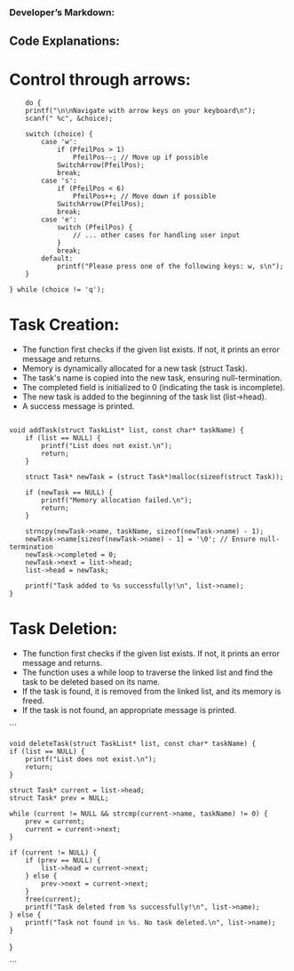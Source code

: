 ### Developer’s Markdown:

## Code Explanations: 

# Control through arrows: 

```
	do {
    printf("\n\nNavigate with arrow keys on your keyboard\n");
    scanf(" %c", &choice);

    switch (choice) {
        case 'w':
            if (PfeilPos > 1)
                PfeilPos--; // Move up if possible
            SwitchArrow(PfeilPos);
            break;
        case 's':
            if (PfeilPos < 6)
                PfeilPos++; // Move down if possible
            SwitchArrow(PfeilPos);
            break;
        case 'e':
            switch (PfeilPos) {
                // ... other cases for handling user input
            }
            break;
        default:
            printf("Please press one of the following keys: w, s\n");
    }

} while (choice != 'q');

```
# Task Creation: 
* The function first checks if the given list exists. If not, it prints an error message and returns.
* Memory is dynamically allocated for a new task (struct Task).
* The task's name is copied into the new task, ensuring null-termination.
* The completed field is initialized to 0 (indicating the task is incomplete).
* The new task is added to the beginning of the task list (list->head).
* A success message is printed.

```

void addTask(struct TaskList* list, const char* taskName) {
    if (list == NULL) {
        printf("List does not exist.\n");
        return;
    }

    struct Task* newTask = (struct Task*)malloc(sizeof(struct Task));

    if (newTask == NULL) {
        printf("Memory allocation failed.\n");
        return;
    }

    strncpy(newTask->name, taskName, sizeof(newTask->name) - 1);
    newTask->name[sizeof(newTask->name) - 1] = '\0'; // Ensure null-termination
    newTask->completed = 0;
    newTask->next = list->head;
    list->head = newTask;

    printf("Task added to %s successfully!\n", list->name);
}

```

# Task Deletion:
* The function first checks if the given list exists. If not, it prints an error message and returns.
* The function uses a while loop to traverse the linked list and find the task to be deleted based on its name.
* If the task is found, it is removed from the linked list, and its memory is freed.
* If the task is not found, an appropriate message is printed.

´´´

	void deleteTask(struct TaskList* list, const char* taskName) {
    if (list == NULL) {
        printf("List does not exist.\n");
        return;
    }

    struct Task* current = list->head;
    struct Task* prev = NULL;

    while (current != NULL && strcmp(current->name, taskName) != 0) {
        prev = current;
        current = current->next;
    }

    if (current != NULL) {
        if (prev == NULL) {
            list->head = current->next;
        } else {
            prev->next = current->next;
        }
        free(current);
        printf("Task deleted from %s successfully!\n", list->name);
    } else {
        printf("Task not found in %s. No task deleted.\n", list->name);
    }
}


´´´

